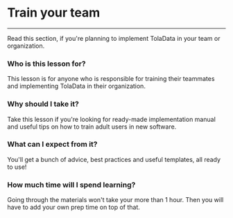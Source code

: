 # Train your team

---

Read this section, if you're planning to implement TolaData in your team or organization.

### Who is this lesson for?

This lesson is for anyone who is responsible for training their teammates and implementing TolaData in their organization.

### Why should I take it?

Take this lesson if you're looking for ready-made implementation manual and useful tips on how to train adult users in new software.

### What can I expect from it? 

You'll get a bunch of advice, best practices and useful templates, all ready to use!

### How much time will I spend learning?

Going through the materials won't take your more than 1 hour. Then you will have to add your own prep time on top of that.

### 



